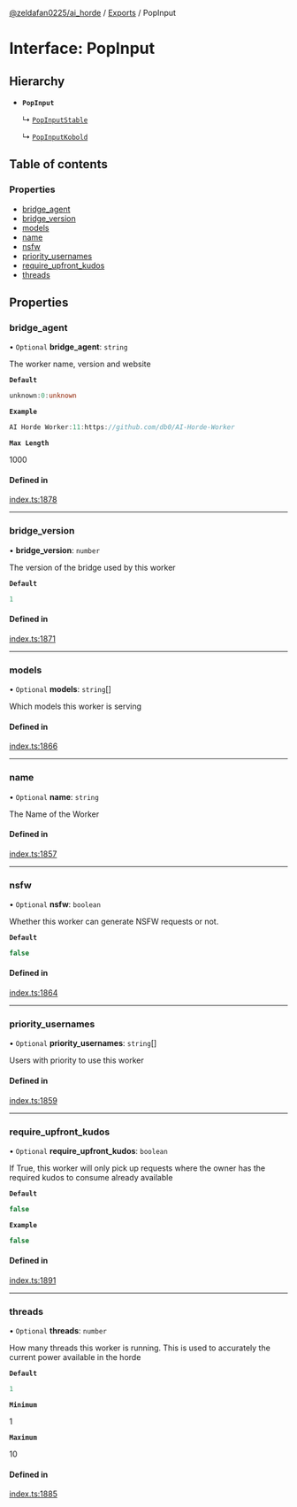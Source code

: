 [@zeldafan0225/ai_horde](../README.md) / [Exports](../modules.md) / PopInput

# Interface: PopInput

## Hierarchy

- **`PopInput`**

  ↳ [`PopInputStable`](PopInputStable.md)

  ↳ [`PopInputKobold`](PopInputKobold.md)

## Table of contents

### Properties

- [bridge\_agent](PopInput.md#bridge_agent)
- [bridge\_version](PopInput.md#bridge_version)
- [models](PopInput.md#models)
- [name](PopInput.md#name)
- [nsfw](PopInput.md#nsfw)
- [priority\_usernames](PopInput.md#priority_usernames)
- [require\_upfront\_kudos](PopInput.md#require_upfront_kudos)
- [threads](PopInput.md#threads)

## Properties

### bridge\_agent

• `Optional` **bridge\_agent**: `string`

The worker name, version and website

**`Default`**

```ts
unknown:0:unknown
```

**`Example`**

```ts
AI Horde Worker:11:https://github.com/db0/AI-Horde-Worker
```

**`Max Length`**

1000

#### Defined in

[index.ts:1878](https://github.com/ZeldaFan0225/ai_horde/blob/4b01aad/index.ts#L1878)

___

### bridge\_version

• **bridge\_version**: `number`

The version of the bridge used by this worker

**`Default`**

```ts
1
```

#### Defined in

[index.ts:1871](https://github.com/ZeldaFan0225/ai_horde/blob/4b01aad/index.ts#L1871)

___

### models

• `Optional` **models**: `string`[]

Which models this worker is serving

#### Defined in

[index.ts:1866](https://github.com/ZeldaFan0225/ai_horde/blob/4b01aad/index.ts#L1866)

___

### name

• `Optional` **name**: `string`

The Name of the Worker

#### Defined in

[index.ts:1857](https://github.com/ZeldaFan0225/ai_horde/blob/4b01aad/index.ts#L1857)

___

### nsfw

• `Optional` **nsfw**: `boolean`

Whether this worker can generate NSFW requests or not.

**`Default`**

```ts
false
```

#### Defined in

[index.ts:1864](https://github.com/ZeldaFan0225/ai_horde/blob/4b01aad/index.ts#L1864)

___

### priority\_usernames

• `Optional` **priority\_usernames**: `string`[]

Users with priority to use this worker

#### Defined in

[index.ts:1859](https://github.com/ZeldaFan0225/ai_horde/blob/4b01aad/index.ts#L1859)

___

### require\_upfront\_kudos

• `Optional` **require\_upfront\_kudos**: `boolean`

If True, this worker will only pick up requests where the owner has the required kudos to consume already available

**`Default`**

```ts
false
```

**`Example`**

```ts
false
```

#### Defined in

[index.ts:1891](https://github.com/ZeldaFan0225/ai_horde/blob/4b01aad/index.ts#L1891)

___

### threads

• `Optional` **threads**: `number`

How many threads this worker is running. This is used to accurately the current power available in the horde

**`Default`**

```ts
1
```

**`Minimum`**

1

**`Maximum`**

10

#### Defined in

[index.ts:1885](https://github.com/ZeldaFan0225/ai_horde/blob/4b01aad/index.ts#L1885)
